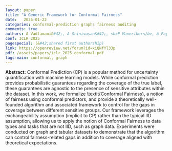 ```yaml
---
layout: paper
title: "A Generic Framework for Conformal Fairness"
date:   2025-01-22
categories: conformal-prediction graphs fairness auditing
comments: true
authors: A Vadlamani&#42;, A Srinivasan&#42;, <b>P Maneriker</b>, A Payani, S Parthasarathy
conf: ICLR 2025
pagespecial: (&#42;shared first authorship)
link: https://openreview.net/forum?id=xiQNfYl33p
pdf: /assets/papers/iclr_2025_conformal.pdf
tags-main: conformal, graph
---
```


**Abstract:**
Conformal Prediction (CP) is a popular method for uncertainty quantification with machine learning models. While conformal prediction provides probabilistic guarantees regarding the coverage of the true label, these guarantees are agnostic to the presence of sensitive attributes within the dataset. In this work, we formalize \textit{Conformal Fairness}, a notion of fairness using conformal predictors, and provide a theoretically well-founded algorithm and associated framework to control for the gaps in coverage between different sensitive groups. Our framework leverages the exchangeability assumption (implicit to CP) rather than the typical IID assumption, allowing us to apply the notion of Conformal Fairness to data types and tasks that are not IID, such as graph data. Experiments were conducted on graph and tabular datasets to demonstrate that the algorithm can control fairness-related gaps in addition to coverage aligned with theoretical expectations.

